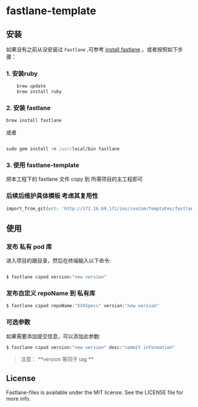 # fastlane-template

## 安装

如果没有之前从没安装过 `Fastlane` ,可参考  [install fastlane](https://docs.fastlane.tools/getting-started/ios/setup/) 。或者按照如下步骤：

### 1. 安装ruby

```ruby
    brew update
    brew install ruby
```

### 2. 安装 fastlane


```ruby
brew install fastlane
```
或者

```ruby

sudo gem install -n /usr/local/bin fastlane

```

### 3. 使用 fastlane-template

把本工程下的 fastlane 文件 copy 到 所需项目的主工程即可

### 后续后维护具体模板 考虑其复用性

```ruby
import_from_git(url: 'http://172.16.69.171/ios/iosCom/Templates/fastlane-templates', branch: 'master')
```

## 使用

### 发布 私有 pod 库

进入项目的跟目录，然后在终端输入以下命令:

```bash

$ fastlane czpod version:"new version"

```

### 发布自定义 repoName 到 私有库

```bash
$ fastlane czpod repoName:"XXXSpecs" version:"new version"
```

### 可选参数

如果需要添加提交信息，可以添加此参数:

```bash
$ fastlane czpod version:"new version" desc:"commit information"
```


> 注意： **version 等同于 tag **

## License

Fastlane-files is available under the MIT license. See the LICENSE file for more info.
